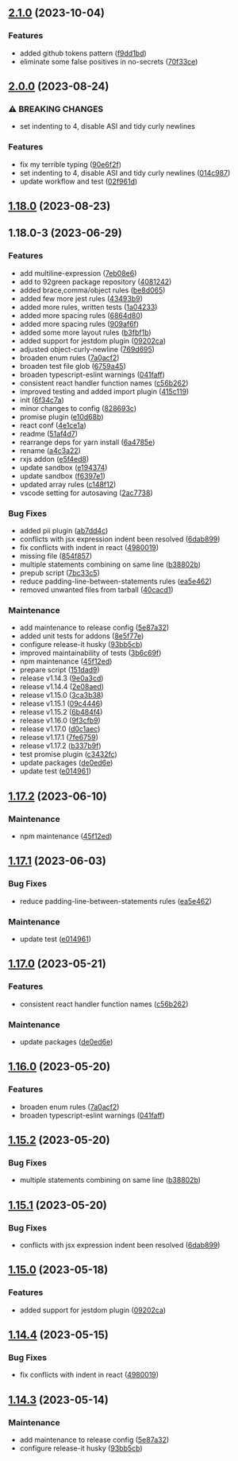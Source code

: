 

## [2.1.0](https://github.com/danielc92/eslint-config-dc/compare/2.0.0...2.1.0) (2023-10-04)


### Features

* added github tokens pattern ([f9dd1bd](https://github.com/danielc92/eslint-config-dc/commit/f9dd1bd78891915f3ad56ff2156dc9bc17cc279b))
* eliminate some false positives in no-secrets ([70f33ce](https://github.com/danielc92/eslint-config-dc/commit/70f33ce56843b17fbcc4b5f29810a1fe22a2e5ce))

## [2.0.0](https://github.com/danielc92/eslint-config-dc/compare/1.18.0...2.0.0) (2023-08-24)


### ⚠ BREAKING CHANGES

* set indenting to 4, disable ASI and tidy curly newlines

### Features

* fix my terrible typing ([90e6f2f](https://github.com/danielc92/eslint-config-dc/commit/90e6f2f6f7c39319947cf35dfe37683f8b628efd))
* set indenting to 4, disable ASI and tidy curly newlines ([014c987](https://github.com/danielc92/eslint-config-dc/commit/014c9871986e4a16bc06b8d422f2236f60e8ddcd))
* update workflow and test ([02f961d](https://github.com/danielc92/eslint-config-dc/commit/02f961d06c31c0b0de10c3cc52d0efdff82bb858))

## [1.18.0](https://github.com/danielc92/eslint-config-dc/compare/1.18.0-3...1.18.0) (2023-08-23)

## 1.18.0-3 (2023-06-29)


### Features

* add multiline-expression ([7eb08e6](https://github.com/danielc92/eslint-config-dc/commit/7eb08e62bffca46fb44d0c4c7f0ba44648bfdee1))
* add to 92green package repository ([4081242](https://github.com/danielc92/eslint-config-dc/commit/40812429955688172712d0409ffd03502d7cdfbc))
* added brace,comma/object rules ([be8d065](https://github.com/danielc92/eslint-config-dc/commit/be8d0654af4b850da0c6e0f6b80d65c93464021d))
* added few more jest rules ([43493b9](https://github.com/danielc92/eslint-config-dc/commit/43493b9f833a051c496025bfe74bc4082a48aa0e))
* added more rules, written tests ([1a04233](https://github.com/danielc92/eslint-config-dc/commit/1a04233616ab692fa866ea717c687346379fc370))
* added more spacing rules ([6864d80](https://github.com/danielc92/eslint-config-dc/commit/6864d806d307cdc0a6585993484cff33e3e7548c))
* added more spacing rules ([909af6f](https://github.com/danielc92/eslint-config-dc/commit/909af6f7e1925a2d7a42b0b3bcd9401f23b933a2))
* added some more layout rules ([b3fbf1b](https://github.com/danielc92/eslint-config-dc/commit/b3fbf1bce09606c6cc9dd215b837b67d38315285))
* added support for jestdom plugin ([09202ca](https://github.com/danielc92/eslint-config-dc/commit/09202cac9c2286eb204dbd84d7b376d5886a187d))
* adjusted object-curly-newline ([769d695](https://github.com/danielc92/eslint-config-dc/commit/769d6954fce43cc2860b6d9a53a7220598634698))
* broaden enum rules ([7a0acf2](https://github.com/danielc92/eslint-config-dc/commit/7a0acf20332f3a7277bd44efafbce87d345b04aa))
* broaden test file glob ([6759a45](https://github.com/danielc92/eslint-config-dc/commit/6759a45767292b45b4ccb5e5315fbbf250c5503c))
* broaden typescript-eslint warnings ([041faff](https://github.com/danielc92/eslint-config-dc/commit/041faffaf3cd9e43f9660aa3dcb8cd19aa3f6684))
* consistent react handler function names ([c56b262](https://github.com/danielc92/eslint-config-dc/commit/c56b262549ccffc5fa896b8353c724a47bf373ce))
* improved testing and added import plugin ([415c119](https://github.com/danielc92/eslint-config-dc/commit/415c1196fb11f20e61a97e103e9c8f16161aa0a2))
* init ([6f34c7a](https://github.com/danielc92/eslint-config-dc/commit/6f34c7a9bf4b4dbcc99fed4cdf30d06a8afc7a45))
* minor changes to config ([828693c](https://github.com/danielc92/eslint-config-dc/commit/828693c2b82ad50a24ae97aa071eb53a11a0fb57))
* promise plugin ([e10d68b](https://github.com/danielc92/eslint-config-dc/commit/e10d68b14fe61ad4a0ab4ca894bff5e8ae41f847))
* react conf ([4e1ce1a](https://github.com/danielc92/eslint-config-dc/commit/4e1ce1ae0524f87fa26c2e5fc82e529fdca7915e))
* readme ([51af4d7](https://github.com/danielc92/eslint-config-dc/commit/51af4d71a1e045547d6c53965b22de0342a01b21))
* rearrange deps for yarn install ([6a4785e](https://github.com/danielc92/eslint-config-dc/commit/6a4785e75178f175f5920fc8f15de5fc3b10daef))
* rename ([a4c3a22](https://github.com/danielc92/eslint-config-dc/commit/a4c3a228720fb5be58c16355536a8c13c877a758))
* rxjs addon ([e5f4ed8](https://github.com/danielc92/eslint-config-dc/commit/e5f4ed8e512128afdc5f0347ad4d1f20a09c2b38))
* update sandbox ([e194374](https://github.com/danielc92/eslint-config-dc/commit/e1943744c2d42806495d0e60b82410cfc4e0fdb8))
* update sandbox ([f6397e1](https://github.com/danielc92/eslint-config-dc/commit/f6397e14fe3e7c02ecb74e18a54bb68f513caf21))
* updated array rules ([c148f12](https://github.com/danielc92/eslint-config-dc/commit/c148f126e177534c5fc65e94b428a7c40dc086ac))
* vscode setting for autosaving ([2ac7738](https://github.com/danielc92/eslint-config-dc/commit/2ac7738fe50343e71d5a6cdead3289e49073bf4b))


### Bug Fixes

* added pii plugin ([ab7dd4c](https://github.com/danielc92/eslint-config-dc/commit/ab7dd4c1cb4bcccae385ceb642a91843a0f96130))
* conflicts with jsx expression indent been resolved ([6dab899](https://github.com/danielc92/eslint-config-dc/commit/6dab899162551ab272cfc658ae3f509e43af4a6f))
* fix conflicts with indent in react ([4980019](https://github.com/danielc92/eslint-config-dc/commit/4980019cfc094c22d84442e5bed25bc9f6c322ca))
* missing file ([854f857](https://github.com/danielc92/eslint-config-dc/commit/854f857ab15d4ddaa74ed6cc95ab3f8107332e5d))
* multiple statements combining on same line ([b38802b](https://github.com/danielc92/eslint-config-dc/commit/b38802b2005916f946622ed715d8ae63bc30326d))
* prepub script ([7bc33c5](https://github.com/danielc92/eslint-config-dc/commit/7bc33c59b5425bc3bd936b81256363964129d872))
* reduce padding-line-between-statements rules ([ea5e462](https://github.com/danielc92/eslint-config-dc/commit/ea5e4626e81b20a8ceae917d1275977b37937788))
* removed unwanted files from tarball ([40cacd1](https://github.com/danielc92/eslint-config-dc/commit/40cacd1185c35e9d60c504c9fafd001045bc4ca6))


### Maintenance

* add maintenance to release config ([5e87a32](https://github.com/danielc92/eslint-config-dc/commit/5e87a32d402b8812aa91260b21b48488304ac6d7))
* added unit tests for addons ([8e5f77e](https://github.com/danielc92/eslint-config-dc/commit/8e5f77ecd191e3ad905750f3a05dd292fa092aee))
* configure release-it husky ([93bb5cb](https://github.com/danielc92/eslint-config-dc/commit/93bb5cba6c0cfe870cf0298ad29d3db9f032ca80))
* improved maintainability of tests ([3b6c69f](https://github.com/danielc92/eslint-config-dc/commit/3b6c69f997f04e772e81447beaf17fb4ed3b0238))
* npm maintenance ([45f12ed](https://github.com/danielc92/eslint-config-dc/commit/45f12ed644a485c57d69b0c22eb0912f1c3ab7e1))
* prepare script ([151dad9](https://github.com/danielc92/eslint-config-dc/commit/151dad9a70d1aff685855213b919c99386a66082))
* release v1.14.3 ([9e0a3cd](https://github.com/danielc92/eslint-config-dc/commit/9e0a3cd324b0ba7ea07b5608858f119a3a227ec7))
* release v1.14.4 ([2e08aed](https://github.com/danielc92/eslint-config-dc/commit/2e08aed3e5afe737b0bead9bbedc643b3be9ba30))
* release v1.15.0 ([3ca3b38](https://github.com/danielc92/eslint-config-dc/commit/3ca3b385a2c20c41e3751d864b88630d65fadfd0))
* release v1.15.1 ([09c4446](https://github.com/danielc92/eslint-config-dc/commit/09c44464ed1c3f824092b40e30925e252b4cfa4f))
* release v1.15.2 ([6b484f4](https://github.com/danielc92/eslint-config-dc/commit/6b484f40a317cce097f68205f9ea6a83b1e71ca4))
* release v1.16.0 ([9f3cfb9](https://github.com/danielc92/eslint-config-dc/commit/9f3cfb9550f5708e68926a537b3b88901f420f8d))
* release v1.17.0 ([d0c1aec](https://github.com/danielc92/eslint-config-dc/commit/d0c1aec1a15ce59eab1cfab7daf0c87892ddcf0e))
* release v1.17.1 ([7fe6759](https://github.com/danielc92/eslint-config-dc/commit/7fe6759520fcdd2405561c07731ce1f231e17ecb))
* release v1.17.2 ([b337b9f](https://github.com/danielc92/eslint-config-dc/commit/b337b9fb659a0b91431e40aa07b19ddda1ed40e9))
* test promise plugin ([c3432fc](https://github.com/danielc92/eslint-config-dc/commit/c3432fce354d74d60122b503242bf3463e9050ed))
* update packages ([de0ed6e](https://github.com/danielc92/eslint-config-dc/commit/de0ed6e53b9fb4c6e2645debc15d6ec5721a351a))
* update test ([e014961](https://github.com/danielc92/eslint-config-dc/commit/e014961b0141855c8aa7bfbf8d75b3648e0a90bf))

## [1.17.2](https://github.com/danielc92/eslint-config-dc/compare/v1.17.1...v1.17.2) (2023-06-10)


### Maintenance

* npm maintenance ([45f12ed](https://github.com/danielc92/eslint-config-dc/commit/45f12ed644a485c57d69b0c22eb0912f1c3ab7e1))

## [1.17.1](https://github.com/danielc92/eslint-config-dc/compare/v1.17.0...v1.17.1) (2023-06-03)


### Bug Fixes

* reduce padding-line-between-statements rules ([ea5e462](https://github.com/danielc92/eslint-config-dc/commit/ea5e4626e81b20a8ceae917d1275977b37937788))


### Maintenance

* update test ([e014961](https://github.com/danielc92/eslint-config-dc/commit/e014961b0141855c8aa7bfbf8d75b3648e0a90bf))

## [1.17.0](https://github.com/danielc92/eslint-config-dc/compare/v1.16.0...v1.17.0) (2023-05-21)


### Features

* consistent react handler function names ([c56b262](https://github.com/danielc92/eslint-config-dc/commit/c56b262549ccffc5fa896b8353c724a47bf373ce))


### Maintenance

* update packages ([de0ed6e](https://github.com/danielc92/eslint-config-dc/commit/de0ed6e53b9fb4c6e2645debc15d6ec5721a351a))

## [1.16.0](https://github.com/danielc92/eslint-config-dc/compare/v1.15.2...v1.16.0) (2023-05-20)


### Features

* broaden enum rules ([7a0acf2](https://github.com/danielc92/eslint-config-dc/commit/7a0acf20332f3a7277bd44efafbce87d345b04aa))
* broaden typescript-eslint warnings ([041faff](https://github.com/danielc92/eslint-config-dc/commit/041faffaf3cd9e43f9660aa3dcb8cd19aa3f6684))

## [1.15.2](https://github.com/danielc92/eslint-config-dc/compare/v1.15.1...v1.15.2) (2023-05-20)


### Bug Fixes

* multiple statements combining on same line ([b38802b](https://github.com/danielc92/eslint-config-dc/commit/b38802b2005916f946622ed715d8ae63bc30326d))

## [1.15.1](https://github.com/danielc92/eslint-config-dc/compare/v1.15.0...v1.15.1) (2023-05-20)


### Bug Fixes

* conflicts with jsx expression indent been resolved ([6dab899](https://github.com/danielc92/eslint-config-dc/commit/6dab899162551ab272cfc658ae3f509e43af4a6f))

## [1.15.0](https://github.com/danielc92/eslint-config-dc/compare/v1.14.4...v1.15.0) (2023-05-18)


### Features

* added support for jestdom plugin ([09202ca](https://github.com/danielc92/eslint-config-dc/commit/09202cac9c2286eb204dbd84d7b376d5886a187d))

## [1.14.4](https://github.com/danielc92/eslint-config-dc/compare/v1.14.3...v1.14.4) (2023-05-15)


### Bug Fixes

* fix conflicts with indent in react ([4980019](https://github.com/danielc92/eslint-config-dc/commit/4980019cfc094c22d84442e5bed25bc9f6c322ca))

## [1.14.3](https://github.com/danielc92/eslint-config-dc/compare/v1.14.2...v1.14.3) (2023-05-14)


### Maintenance

* add maintenance to release config ([5e87a32](https://github.com/danielc92/eslint-config-dc/commit/5e87a32d402b8812aa91260b21b48488304ac6d7))
* configure release-it husky ([93bb5cb](https://github.com/danielc92/eslint-config-dc/commit/93bb5cba6c0cfe870cf0298ad29d3db9f032ca80))